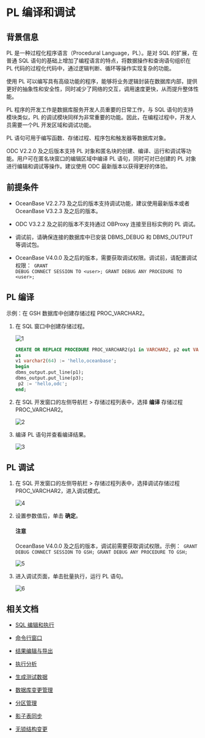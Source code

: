 # PL 编译和调试

## 背景信息

PL 是一种过程化程序语言（Procedural Language，PL）。是对 SQL 的扩展，在普通 SQL 语句的基础上增加了编程语言的特点，将数据操作和查询语句组织在 PL 代码的过程化代码中，通过逻辑判断、循环等操作实现复杂的功能。

使用 PL 可以编写具有高级功能的程序，能够将业务逻辑封装在数据库内部，提供更好的抽象性和安全性，同时减少了网络的交互，调用速度更快，从而提升整体性能。

PL 程序的开发工作是数据库服务开发人员重要的日常工作，与 SQL 语句的支持模块类似，PL 的调试模块同样为非常重要的功能。因此，在编程过程中，开发人员需要一个PL 开发区域和调试功能。

PL 语句可用于编写函数、存储过程、程序包和触发器等数据库对象。

ODC V2.2.0 及之后版本支持 PL 对象和匿名块的创建、编译、运行和调试等功能。用户可在匿名块窗口的编辑区域中编译 PL 语句，同时可对已创建的 PL 对象进行编辑和调试等操作。建议使用 ODC 最新版本以获得更好的体验。

## 前提条件

- OceanBase V2.2.73 及之后的版本支持调试功能，建议使用最新版本或者 OceanBase V3.2.3 及之后的版本。

- ODC V3.2.2 及之前的版本不支持通过 OBProxy 连接至目标实例的 PL 调试。

- 调试前，请确保连接的数据库中已安装 DBMS_DEBUG 和 DBMS_OUTPUT 等调试包。

- OceanBase V4.0.0 及之后的版本，需要获取调试权限。调试前，请配置调试权限：<code> GRANT DEBUG CONNECT SESSION TO \<user\>; GRANT DEBUG ANY PROCEDURE TO \<user\>;</code>

## PL 编译

示例：在 GSH 数据库中创建存储过程 PROC_VARCHAR2。

1. 在 SQL 窗口中创建存储过程。

    ![1](https://obbusiness-private.oss-cn-shanghai.aliyuncs.com/doc/img/odc/420/sql-development/2pl/1.png)

    ```sql
    CREATE OR REPLACE PROCEDURE PROC_VARCHAR2(p1 in VARCHAR2, p2 out VARCHAR2, p3 in out VARCHAR2)
    as 
    v1 varchar2(64) := 'hello,oceanbase';
    begin
    dbms_output.put_line(p1);
    dbms_output.put_line(p3);
     p2 := 'hello,odc';
    end;
    ```

2. 在 SQL 开发窗口的左侧导航栏 > 存储过程列表中，选择 **编译** 存储过程 PROC_VARCHAR2。

   ![2](https://obbusiness-private.oss-cn-shanghai.aliyuncs.com/doc/img/odc/420/sql-development/2pl/2.png)

4. 编译 PL 语句并查看编译结果。

   ![3](https://obbusiness-private.oss-cn-shanghai.aliyuncs.com/doc/img/odc/420/sql-development/2pl/3.png)

## PL 调试

1. 在 SQL 开发窗口的左侧导航栏 > 存储过程列表中，选择调试存储过程 PROC_VARCHAR2，进入调试模式。

    ![4](https://obbusiness-private.oss-cn-shanghai.aliyuncs.com/doc/img/odc/420/sql-development/2pl/4.png)

2. 设置参数值后，单击 **确定**。

    <main id="notice" type='notice'>
       <h4>注意</h4>
       <P>OceanBase V4.0.0 及之后的版本，调试前需要获取调试权限。示例：<code> GRANT DEBUG CONNECT SESSION TO GSH; GRANT DEBUG ANY PROCEDURE TO GSH;</code>
       </p>
    </main>

    ![5](https://obbusiness-private.oss-cn-shanghai.aliyuncs.com/doc/img/odc/420/sql-development/2pl/5.png)

3. 进入调试页面，单击批量执行，运行 PL 语句。

    ![6](https://obbusiness-private.oss-cn-shanghai.aliyuncs.com/doc/img/odc/420/sql-development/2pl/6.png)

## 相关文档

- [SQL 编辑和执行](../500.sql-development/100.sql-editing-and-execution.md)

- [命令行窗口](../500.sql-development/300.command-line-window.md)

- [结果编辑与导出](../500.sql-development/400.result-editing-and-exporting.md)

- [执行分析](../500.sql-development/500.perform-analysis.md)

- [生成测试数据](../500.sql-development/600.data-mocking.md)

- [数据库变更管理](../700.database-change-management/600.database-change.md)

- [分区管理](../800.data-Lifecycle-management/300.partition-scheme.md)

- [影子表同步](../700.database-change-management/800.shadow-table-synchronization.md)

- [无锁结构变更](../700.database-change-management/700.table-structure-change.md)
